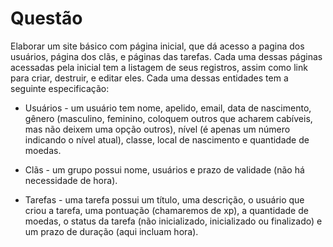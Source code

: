 # Questão

Elaborar um site básico com página inicial, que dá acesso a pagina dos usuários, página dos clãs, e páginas das tarefas. Cada uma dessas páginas acessadas pela inicial tem a listagem de seus registros, assim como link para criar, destruir, e editar eles. Cada uma dessas entidades tem a seguinte especificação:

* Usuários - um usuário tem nome, apelido, email, data de nascimento, gênero (masculino, feminino, coloquem outros que acharem cabíveis, mas não
deixem uma opção outros), nível (é apenas um número indicando o nível
atual), classe, local de nascimento e quantidade de moedas.

* Clãs - um grupo possui nome, usuários e prazo de validade (não há necessidade de hora).

* Tarefas - uma tarefa possui um título, uma descrição, o usuário que criou a tarefa, uma pontuação (chamaremos de xp), a quantidade de moedas, o
status da tarefa (não inicializado, inicializado ou finalizado) e um prazo de duração (aqui incluam hora).
